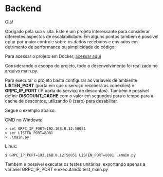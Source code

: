 # Backend

Olá!

Obrigado pela sua visita. Este é um projeto interessante para considerar diferentes aspectos de escalabilidade. Em alguns pontos também é possível optar por maior controle sobre os dados recebidos e enviados em detrimento de performance ou simplicidade do código.

Para acessar o projeto em Docker, [acessar aqui](https://hub.docker.com/r/gustavosilvaserra/backend-test)

Considerando o escopo do projeto, todo o desenvolvimento foi realizado no arquivo main.py.

Para executar o projeto basta configurar as variáveis de ambiente **LISTEN_PORT** (porta em que o serviço receberá as conexões) e **GRPC_IP_PORT** (IP:porta do serviço de descontos). Também é possível definir **DISCOUNT_CACHE** com o valor em segundos para o tempo para a cache de descontos, utilizando 0 (zero) para desabilitar.

Segue o exemplo abaixo:

CMD no Windows:

```
> set GRPC_IP_PORT=192.168.0.12:50051
> set LISTEN_PORT=8081
> .\main.py
```
Linux:
```
$ GRPC_IP_PORT=192.168.0.12:50051 LISTEN_PORT=8081 ./main.py
```

Também é possível executar os testes unitários, exportando apenas a variável GRPC_IP_PORT e executando test_main.py

